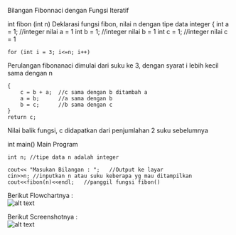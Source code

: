 Bilangan Fibonnaci dengan Fungsi Iteratif

int fibon (int n)
Deklarasi fungsi fibon, nilai n dengan tipe data integer
{
    int a = 1;  //integer nilai a = 1
    int b = 1;  //integer nilai b = 1
    int c = 1;  //integer nilai c = 1

    for (int i = 3; i<=n; i++)
Perulangan fibonanaci dimulai dari suku ke 3, dengan syarat i lebih kecil sama dengan n

    {
        c = b + a;  //c sama dengan b ditambah a
        a = b;      //a sama dengan b
        b = c;      //b sama dengan c
    }
    return c;
Nilai balik fungsi, c didapatkan dari penjumlahan 2 suku sebelumnya

int main()
Main Program

    int n; //tipe data n adalah integer

    cout<< "Masukan Bilangan : ";   //Output ke layar
    cin>>n; //inputkan n atau suku keberapa yg mau ditampilkan
    cout<<fibon(n)<<endl;   //panggil fungsi fibon()


Berikut Flowchartnya : <br/>
![alt text](https://raw.githubusercontent.com/arkyana/Praktikum8/master/soal1/flow.png)

Berikut Screenshotnya : <br/>
![alt text](https://raw.githubusercontent.com/arkyana/Praktikum8/master/soal1/ss.png)
